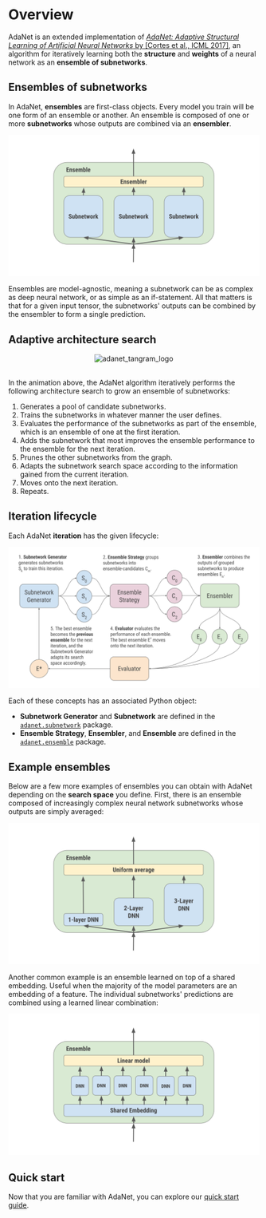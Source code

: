 # Overview



AdaNet is an extended implementation of [*AdaNet: Adaptive Structural Learning
of Artificial Neural Networks* by [Cortes et al., ICML
2017]](https://arxiv.org/abs/1607.01097), an algorithm for iteratively learning
both the **structure** and **weights** of a neural network as an **ensemble of
subnetworks**.

## Ensembles of subnetworks

In AdaNet, **ensembles** are first-class objects. Every model you train will be
one form of an ensemble or another. An ensemble is composed of one or more
**subnetworks** whose outputs are combined via an **ensembler**.

![Terminology.](./assets/terminology.svg "An ensemble is composed of subnetworks whose outputs are combined via an ensembler.")

Ensembles are model-agnostic, meaning a subnetwork can be as complex as deep
neural network, or as simple as an if-statement. All that matters is that for a
given input tensor, the subnetworks' outputs can be combined by the ensembler to
form a single prediction.

## Adaptive architecture search

<div align="center" style="max-width: 450px; display: block; margin: 0 auto;">
  <img src="https://tensorflow.github.io/adanet/images/adanet_animation.gif" alt="adanet_tangram_logo"><br><br>
</div>

In the animation above, the AdaNet algorithm iteratively performs the following
architecture search to grow an ensemble of subnetworks:

1.  Generates a pool of candidate subnetworks.
1.  Trains the subnetworks in whatever manner the user defines.
1.  Evaluates the performance of the subnetworks as part of the ensemble, which
    is an ensemble of one at the first iteration.
1.  Adds the subnetwork that most improves the ensemble performance to the
    ensemble for the next iteration.
1.  Prunes the other subnetworks from the graph.
1.  Adapts the subnetwork search space according to the information gained from
    the current iteration.
1.  Moves onto the next iteration.
1.  Repeats.

## Iteration lifecycle

Each AdaNet **iteration** has the given lifecycle:

![AdaNet iteration lifecucle](./assets/lifecycle.svg "The lifecycle of an AdaNet iteration.")

Each of these concepts has an associated Python object:

*   **Subnetwork Generator** and **Subnetwork** are defined in the
    [`adanet.subnetwork`](https://adanet.readthedocs.io/en/latest/adanet.subnetwork.html)
    package.
*   **Ensemble Strategy**, **Ensembler**, and **Ensemble** are defined in the
    [`adanet.ensemble`](https://adanet.readthedocs.io/en/latest/adanet.ensemble.html)
    package.

## Example ensembles

Below are a few more examples of ensembles you can obtain with AdaNet depending
on the **search space** you define. First, there is an ensemble composed of
increasingly complex neural network subnetworks whose outputs are simply
averaged:

![Ensemble of subnetworks with different complexities.](./assets/different_complexity_ensemble.svg "An ensemble is composed of subnetworks with different complexities.")

Another common example is an ensemble learned on top of a shared embedding.
Useful when the majority of the model parameters are an embedding of a feature.
The individual subnetworks' predictions are combined using a learned linear
combination:

![Subnetworks sharing a common embedding.](./assets/shared_embedding.svg "An ensemble is composed of subnetworks whose outputs are combined via an ensembler.")

## Quick start

Now that you are familiar with AdaNet, you can explore our
[quick start guide](./quick_start.md).
